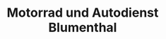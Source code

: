 ---
title: "Motorrad und Autodienst Blumenthal"
url: /greifswald/motorrad-und-autodienst-blumenthal/
shop: Motorrad
---